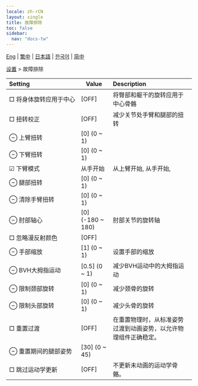 ```yaml
---
locale: zh-rCN
layout: single
title: 故障排除
toc: false
sidebar:
  nav: "docs-tw"
---
```

[Eng](/dancexr/menu/2025.4/actor/troubleshooting) | [繁中](/tw/dancexr/menu/2025.4/actor/troubleshooting) | [日本語](/jp/dancexr/menu/2025.4/actor/troubleshooting) | [한국어](/kr/dancexr/menu/2025.4/actor/troubleshooting) | [简中](/zh/dancexr/menu/2025.4/actor/troubleshooting)

[设置](../menu#设置) > 故障排除



| Setting | Value | Description |
| :--- | --- | :--- |
|<nobr> □ 将身体旋转应用于中心</nobr>| [OFF] | 将臀部和躯干的旋转应用于中心骨骼
|<nobr> □ 扭转校正</nobr>| [OFF] | 减少关节处手臂和腿部的扭转
|<nobr> ⊖ 上臂扭转</nobr>| [0] (0 ~ 1) | 
|<nobr> ⊖ 下臂扭转</nobr>| [0] (0 ~ 1) | 
|<nobr>☑ 下臂模式</nobr>| 从手开始 | 从上臂开始, 从手开始, 
|<nobr> ⊖ 腿部扭转</nobr>| [0] (0 ~ 1) | 
|<nobr> ⊖ 清除手臂扭转</nobr>| [0] (0 ~ 1) | 
|<nobr> ⊖ 肘部轴心</nobr>| [0] (-180 ~ 180) | 肘部关节的旋转轴
|<nobr> □ 忽略漫反射颜色</nobr>| [OFF] | 
|<nobr> ⊖ 手部缩放</nobr>| [1] (0 ~ 1) | 设置手部的缩放
|<nobr> ⊖ BVH大拇指运动</nobr>| [0.5] (0 ~ 1) | 减少BVH运动中的大拇指运动
|<nobr> ⊖ 限制颈部旋转</nobr>| [0] (0 ~ 1) | 减少颈骨的旋转
|<nobr> ⊖ 限制头部旋转</nobr>| [0] (0 ~ 1) | 减少头骨的旋转
|<nobr> □ 重置过渡</nobr>| [OFF] | 在重置物理时，从标准姿势过渡到动画姿势，以允许物理组件正确稳定。
|<nobr> ⊖ 重置期间的腿部姿势</nobr>| [30] (0 ~ 45) | 
|<nobr> □ 跳过运动学更新</nobr>| [OFF] | 不更新未动画的运动学骨骼。
